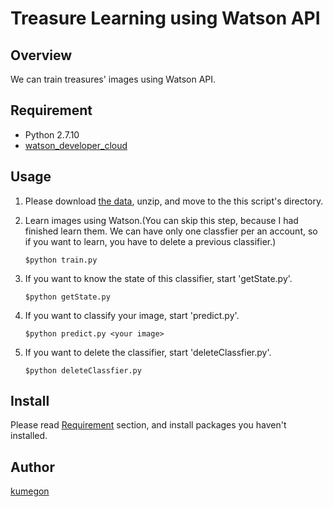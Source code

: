 Treasure Learning using Watson API
====

## Overview
We can train treasures' images using Watson API.

##

## <a name ="req"> Requirement</a>
* Python 2.7.10
* [watson_developer_cloud](https://github.com/watson-developer-cloud/python-sdk)

## Usage
1. Please download [the data](https://drive.google.com/open?id=0BwGWkWRitjNiRXF5bndMaVlNNEU), unzip, and move to the this script's directory.

2. Learn images using Watson.(You can skip this step, because I had finished learn them. We can have only one classfier per an account, so if you want to learn, you have to delete a previous classifier.)
      ```
      $python train.py
      ```

3. If you want to know the state of this classifier, start 'getState.py'.
      ```
      $python getState.py
      ```

4. If you want to classify your image, start 'predict.py'.
      ```
      $python predict.py <your image>
      ```

5. If you want to delete the classifier, start 'deleteClassfier.py'.
      ```
      $python deleteClassfier.py
      ```

## Install
Please read [Requirement](#req) section, and install packages you haven't installed.


## Author

[kumegon](https://github.com/kumegon)
